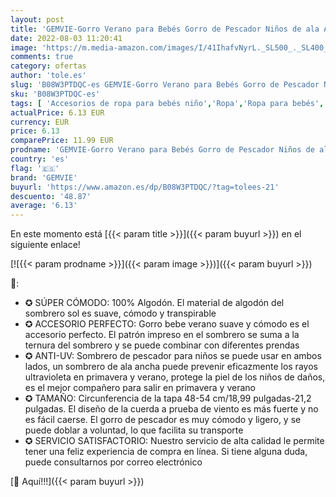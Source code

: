```yaml
---
layout: post
title: 'GEMVIE-Gorro Verano para Bebés Gorro de Pescador Niños de ala Ancha Sombreros de Sol Niño Anti-UV Impresión de Dinosaurio'
date: 2022-08-03 11:20:41
image: 'https://m.media-amazon.com/images/I/41IhafvNyrL._SL500_._SL400_.jpg'
comments: true
category: ofertas
author: 'tole.es'
slug: 'B08W3PTDQC-es GEMVIE-Gorro Verano para Bebés Gorro de Pescador Niños de...'
sku: 'B08W3PTDQC-es'
tags: [ 'Accesorios de ropa para bebés niño','Ropa','Ropa para bebés','Ropa para bebés niño','Sombreros y gorras para bebés niño','bebés','gemvie','🇪🇸', ]
actualPrice: 6.13 EUR
currency: EUR
price: 6.13
comparePrice: 11.99 EUR
prodname: 'GEMVIE-Gorro Verano para Bebés Gorro de Pescador Niños de ala Ancha Sombreros de Sol Niño Anti-UV Impresión de Dinosaurio'
country: 'es'
flag: '🇪🇸'
brand: 'GEMVIE'
buyurl: 'https://www.amazon.es/dp/B08W3PTDQC/?tag=tolees-21'
descuento: '48.87'
average: '6.13'
---
```


En este momento está [{{< param title >}}]({{< param buyurl >}}) en el siguiente enlace!

[![{{< param prodname >}}]({{< param image >}})]({{< param buyurl >}})

🔎:

- ✪ SÚPER CÓMODO: 100% Algodón. El material de algodón del sombrero sol es suave, cómodo y transpirable
- ✪ ACCESORIO PERFECTO: Gorro bebe verano suave y cómodo es el accesorio perfecto. El patrón impreso en el sombrero se suma a la ternura del sombrero y se puede combinar con diferentes prendas
- ✪ ANTI-UV: Sombrero de pescador para niños se puede usar en ambos lados, un sombrero de ala ancha puede prevenir eficazmente los rayos ultravioleta en primavera y verano, protege la piel de los niños de daños, es el mejor compañero para salir en primavera y verano
- ✪ TAMAÑO: Circunferencia de la tapa 48-54 cm/18,99 pulgadas-21,2 pulgadas. El diseño de la cuerda a prueba de viento es más fuerte y no es fácil caerse. El gorro de pescador es muy cómodo y ligero, y se puede doblar a voluntad, lo que facilita su transporte
- ✪ SERVICIO SATISFACTORIO: Nuestro servicio de alta calidad le permite tener una feliz experiencia de compra en línea. Si tiene alguna duda, puede consultarnos por correo electrónico

[🛒 Aquí!!!]({{< param buyurl >}})
